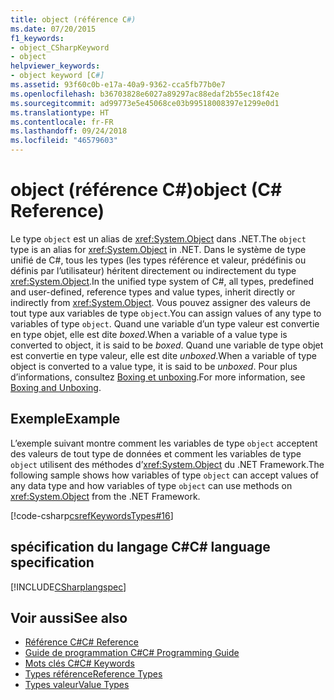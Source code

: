 ```yaml
---
title: object (référence C#)
ms.date: 07/20/2015
f1_keywords:
- object_CSharpKeyword
- object
helpviewer_keywords:
- object keyword [C#]
ms.assetid: 93f60c0b-e17a-40a9-9362-cca5fb77b0e7
ms.openlocfilehash: b36703828e6027a89297ac88edaf2b55ec18f42e
ms.sourcegitcommit: ad99773e5e45068ce03b99518008397e1299e0d1
ms.translationtype: HT
ms.contentlocale: fr-FR
ms.lasthandoff: 09/24/2018
ms.locfileid: "46579603"
---
```

# <a name="object-c-reference"></a><span data-ttu-id="e746e-102">object (référence C#)</span><span class="sxs-lookup"><span data-stu-id="e746e-102">object (C# Reference)</span></span>

<span data-ttu-id="e746e-103">Le type `object` est un alias de <xref:System.Object> dans .NET.</span><span class="sxs-lookup"><span data-stu-id="e746e-103">The `object` type is an alias for <xref:System.Object> in .NET.</span></span> <span data-ttu-id="e746e-104">Dans le système de type unifié de C#, tous les types (les types référence et valeur, prédéfinis ou définis par l’utilisateur) héritent directement ou indirectement du type <xref:System.Object>.</span><span class="sxs-lookup"><span data-stu-id="e746e-104">In the unified type system of C#, all types, predefined and user-defined, reference types and value types, inherit directly or indirectly from <xref:System.Object>.</span></span> <span data-ttu-id="e746e-105">Vous pouvez assigner des valeurs de tout type aux variables de type `object`.</span><span class="sxs-lookup"><span data-stu-id="e746e-105">You can assign values of any type to variables of type `object`.</span></span> <span data-ttu-id="e746e-106">Quand une variable d’un type valeur est convertie en type objet, elle est dite *boxed*.</span><span class="sxs-lookup"><span data-stu-id="e746e-106">When a variable of a value type is converted to object, it is said to be *boxed*.</span></span> <span data-ttu-id="e746e-107">Quand une variable de type objet est convertie en type valeur, elle est dite *unboxed*.</span><span class="sxs-lookup"><span data-stu-id="e746e-107">When a variable of type object is converted to a value type, it is said to be *unboxed*.</span></span> <span data-ttu-id="e746e-108">Pour plus d’informations, consultez [Boxing et unboxing](../../../csharp/programming-guide/types/boxing-and-unboxing.md).</span><span class="sxs-lookup"><span data-stu-id="e746e-108">For more information, see [Boxing and Unboxing](../../../csharp/programming-guide/types/boxing-and-unboxing.md).</span></span>

## <a name="example"></a><span data-ttu-id="e746e-109">Exemple</span><span class="sxs-lookup"><span data-stu-id="e746e-109">Example</span></span>

<span data-ttu-id="e746e-110">L’exemple suivant montre comment les variables de type `object` acceptent des valeurs de tout type de données et comment les variables de type `object` utilisent des méthodes d’<xref:System.Object> du .NET Framework.</span><span class="sxs-lookup"><span data-stu-id="e746e-110">The following sample shows how variables of type `object` can accept values of any data type and how variables of type `object` can use methods on <xref:System.Object> from the .NET Framework.</span></span>

[!code-csharp[csrefKeywordsTypes#16](~/samples/snippets/csharp/VS_Snippets_VBCSharp/csrefKeywordsTypes/CS/keywordsTypes.cs#16)]

## <a name="c-language-specification"></a><span data-ttu-id="e746e-111">spécification du langage C#</span><span class="sxs-lookup"><span data-stu-id="e746e-111">C# language specification</span></span>

[!INCLUDE[CSharplangspec](~/includes/csharplangspec-md.md)]

## <a name="see-also"></a><span data-ttu-id="e746e-112">Voir aussi</span><span class="sxs-lookup"><span data-stu-id="e746e-112">See also</span></span>

- [<span data-ttu-id="e746e-113">Référence C#</span><span class="sxs-lookup"><span data-stu-id="e746e-113">C# Reference</span></span>](../index.md)
- [<span data-ttu-id="e746e-114">Guide de programmation C#</span><span class="sxs-lookup"><span data-stu-id="e746e-114">C# Programming Guide</span></span>](../../programming-guide/index.md)
- [<span data-ttu-id="e746e-115">Mots clés C#</span><span class="sxs-lookup"><span data-stu-id="e746e-115">C# Keywords</span></span>](index.md)
- [<span data-ttu-id="e746e-116">Types référence</span><span class="sxs-lookup"><span data-stu-id="e746e-116">Reference Types</span></span>](reference-types.md)
- [<span data-ttu-id="e746e-117">Types valeur</span><span class="sxs-lookup"><span data-stu-id="e746e-117">Value Types</span></span>](value-types.md)